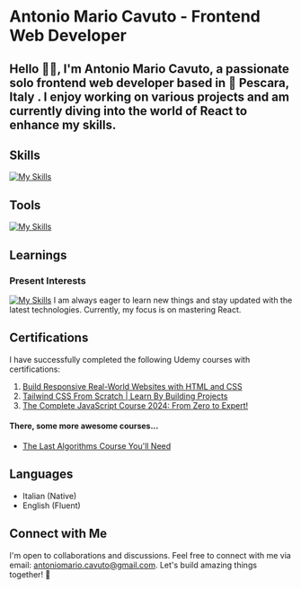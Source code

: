 # Antonio Mario Cavuto - Frontend Web Developer

## Hello 👋🏼, I'm Antonio Mario Cavuto, a passionate solo frontend web developer based in 📍 Pescara, Italy . I enjoy working on various projects and am currently diving into the world of React to enhance my skills.

## Skills
[![My Skills](https://skillicons.dev/icons?i=html,css,js,tailwind,vue,nodejs)](https://skillicons.dev)

## Tools
[![My Skills](https://skillicons.dev/icons?i=git,vscode,neovim)](https://skillicons.dev)

## Learnings
### Present Interests
[![My Skills](https://skillicons.dev/icons?i=react)](https://skillicons.dev)
I am always eager to learn new things and stay updated with the latest technologies.
Currently, my focus is on mastering React.

## Certifications
I have successfully completed the following Udemy courses with certifications:

1. [Build Responsive Real-World Websites with HTML and CSS](https://www.udemy.com/certificate/UC-d9c5906c-ed3a-4634-975b-e3be8f5b3502/)
2. [Tailwind CSS From Scratch | Learn By Building Projects](https://www.udemy.com/certificate/UC-cb1585c0-1bf2-4d53-8b28-4697d508e305/)
3. [The Complete JavaScript Course 2024: From Zero to Expert!](https://www.udemy.com/certificate/UC-b98e3e9d-aeea-40c2-9c25-bba9cb7696f7/)

#### There, some more awesome courses...
+ [The Last Algorithms Course You'll Need](https://frontendmasters.com/courses/algorithms/)

## Languages
- Italian (Native)
- English (Fluent)

## Connect with Me
I'm open to collaborations and discussions. Feel free to connect with me via email: [antoniomario.cavuto@gmail.com](mailto:antoniomario.cavuto@gmail.com).
Let's build amazing things together! 🚀
